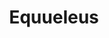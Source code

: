 ---
title: "Equueleus"
hashtag: equuleus
borders:
  - Aquarius
  - Delphinus
  - Pegasus
layout: hashtag
tags:
  - Horse
  - Constellation
---